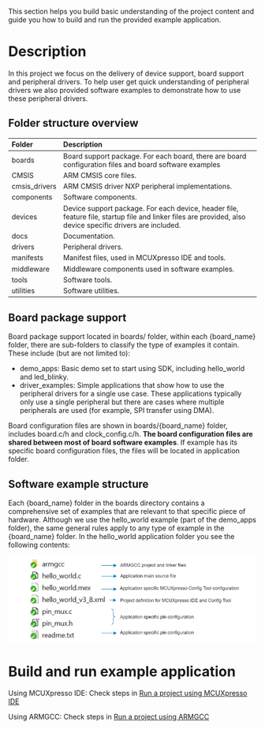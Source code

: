 This section helps you build basic understanding of the project content and guide you how to build and run the provided example application.

# Description
In this project we focus on the delivery of device support, board support and peripheral drivers. To help user get quick understanding of peripheral drivers we also provided software examples to demonstrate how to use these peripheral drivers.

## Folder structure overview
| Folder | Description |
| :--------- | :-------- |
| boards | Board support package. For each board, there are board configuration files and board software examples |
| CMSIS | ARM CMSIS core files. |
| cmsis_drivers | ARM CMSIS driver NXP peripheral implementations. |
| components | Software components. |
| devices | Device support package. For each device, header file, feature file, startup file and linker files are provided, also device specific drivers are included. |
| docs | Documentation. |
| drivers | Peripheral drivers. |
| manifests | Manifest files, used in MCUXpresso IDE and tools. |
| middleware | Middleware components used in software examples. |
| tools | Software tools. |
| utilities | Software utilities. |

## Board package support
Board package support located in boards/ folder, within each {board_name} folder, there are sub-folders to classify the type of examples it contain.
These include (but are not limited to):
- demo_apps: Basic demo set to start using SDK, including hello_world and led_blinky.
- driver_examples: Simple applications that show how to use the peripheral drivers for a single use case. These applications typically only use a single peripheral but there are cases where multiple peripherals are used (for example, SPI transfer using DMA).

Board configuration files are shown in boards/{board_name} folder, includes board.c/h and clock_config.c/h. **The board configuration files are shared between most of board software examples**. If example has its specific board configuration files, the files will be located in application folder.

## Software example structure
Each {board_name} folder in the boards directory contains a comprehensive set of examples that are relevant to that specific piece of hardware. Although we use the hello_world example (part of the demo_apps folder), the same general rules apply to any type of example in the {board_name} folder.
In the hello_world application folder you see the following contents:

![Software example structure](Getting_Started/images/example_structure.png)
# Build and run example application
Using MCUXpresso IDE: Check steps in [Run a project using MCUXpresso IDE](run_a_project_using_mcux.md)

Using ARMGCC: Check steps in [Run a project using ARMGCC](run_a_project_using_armgcc.md)
